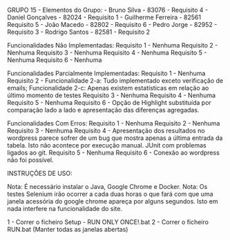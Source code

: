 
GRUPO 15 - Elementos do Grupo:
    - Bruno Silva - 83076 - Requisito 4
    - Daniel Gonçalves - 82024 - Requisito 1
    - Guilherme Ferreira - 82561 Requisito 5
    - João Macedo - 82802 - Requisito 6
    - Pedro Jorge - 82952 - Requisito 3
    - Rodrigo Santos - 82581 - Requisito 2

Funcionalidades Não Implementadas:
    Requisito 1 - Nenhuma
    Requisito 2 - Nenhuma
    Requisito 3 - Nenhuma
    Requisito 4 - Nenhuma
    Requisito 5 - Nenhuma
    Requisito 6 - Nenhuma

Funcionalidades Parcialmente Implementadas:
    Requisito 1 - Nenhuma
    Requisito 2 - Funcionalidade 2-a: Tudo implementado exceto verificação de emails; Funcionalidade 2-c: Apenas existem estatísticas em relação ao último momento de testes
    Requisito 3 - Nenhuma
    Requisito 4 - Nenhuma
    Requisito 5 - Nenhuma
    Requisito 6 - Opção de Highlight substituída por comparação lado a lado e apresentação das diferenças agregadas.

Funcionalidades Com Erros:
    Requisito 1 - Nenhuma
    Requisito 2 - Nenhuma
    Requisito 3 - Nenhuma
    Requisito 4 - Apresentação dos resultados no wordpress parece sofrer de um bug que mostra apenas a última entrada da tabela. Isto não acontece por execução manual. JUnit com problemas ligados ao git.
    Requisito 5 - Nenhuma
    Requisito 6 - Conexão ao wordpress não foi possível.

INSTRUÇÕES DE USO:

Nota: É necessário instalar o Java, Google Chrome e Docker.
Nota: Os testes Selenium irão ocorrer a cada duas horas o que fará com que uma janela acessória do google chrome apareça por alguns segundos. Isto em nada interfere na funcionalidade do site.

1 - Correr o ficheiro Setup - RUN ONLY ONCE!.bat 
2 - Correr o ficheiro RUN.bat (Manter todas as janelas abertas)

